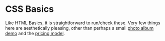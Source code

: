 # CSS Basics
Like HTML Basics, it is straightforward to run/check these. Very few things here are aesthetically pleasing, other than perhaps a small [photo album demo](https://github.com/telestrial/Self-Guided-BootCamp/tree/main/Complete_Web_Dev_Bootcamp/02_CSS%20Basics/07_assorted/08_photocodealong) and the [pricing model](https://github.com/telestrial/Self-Guided-BootCamp/tree/main/Complete_Web_Dev_Bootcamp/02_CSS%20Basics/10_pricingmodelcodealong).